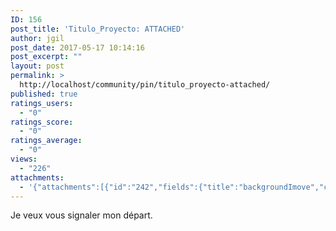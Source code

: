```yaml
---
ID: 156
post_title: 'Titulo_Proyecto: ATTACHED'
author: jgil
post_date: 2017-05-17 10:14:16
post_excerpt: ""
layout: post
permalink: >
  http://localhost/community/pin/titulo_proyecto-attached/
published: true
ratings_users:
  - "0"
ratings_score:
  - "0"
ratings_average:
  - "0"
views:
  - "226"
attachments:
  - '{"attachments":[{"id":"242","fields":{"title":"backgroundImove","caption":""}},{"id":"37","fields":{"title":"Avatar for UserID 2","caption":""}}]}'
---
```

Je veux vous signaler mon départ.